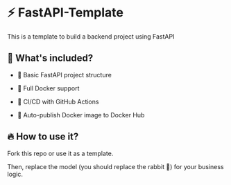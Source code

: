 # ⚡ FastAPI-Template

This is a template to build a backend project using FastAPI

## 🚀 What's included?

- 🔧 Basic FastAPI project structure

- 🐳 Full Docker support

- 🤖 CI/CD with GitHub Actions

- 🚀 Auto-publish Docker image to Docker Hub


## 🔥 How to use it?

Fork this repo or use it as a template.

Then, replace the model (you should replace the rabbit 🐇) for your business logic.